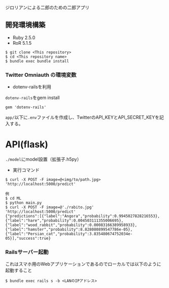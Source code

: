 ジロリアンによる二郎のための二郎アプリ

## 開発環境構築
- Ruby 2.5.0
- RoR 5.1.5

```
$ git clone <This repository>
$ cd <This repository name>
$ bundle exec bundle install
```

### Twitter Omniauth の環境変数
- dotenv-railsを利用

`dotenv-rails`をgem install 
```
gem 'dotenv-rails'
```

`app/`以下に`.env`ファイルを作成し、TwitterのAPI_KEYとAPI_SECRET_KEYを記入する。

# API(flask)
`./model`にmodel設置（拡張子.h5py）
- 実行コマンド
```
$ curl -X POST -F image=@<img/to/path.jpg> 'http://localhost:5000/predict'

例
$ cd ML
$ python main.py
$ curl -X POST -F image=@'./rabito.jpg' 'http://localhost:5000/predict'
{"predictions":[{"label":"Angora","probability":0.9945027828216553},{"label":"hare","probability":0.004503111355006695},{"label":"wood_rabbit","probability":0.00083166389958933},{"label":"hamster","probability":8.828080899547786e-05},{"label":"Persian_cat","probability":3.835480674752034e-05}],"success":true}
```

### Railsサーバー起動
これはスマホ用のWebアプリケーションであるのでローカルでは以下のように起動すること
```
$ bundle exec rails s -b <LANのIPアドレス>
```
